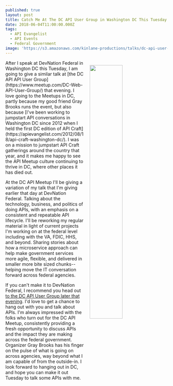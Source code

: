 ```yaml
---
published: true
layout: post
title: Catch Me At The DC API User Group in Washington DC This Tuesday Evening
date: 2018-06-04T11:00:00.000Z
tags:
  - API Evangelist
  - API Events
  - Federal Government
image: 'https://s3.amazonaws.com/kinlane-productions/talks/dc-api-user-group.png'
---
```

<p><img src="{{ page.image }}" width="45%" align="right" style="padding: 15px;" /></p>After I speak at DevNation Federal in Washington DC this Tuesday, I am going to give a similar talk at [the DC API API User Group](https://www.meetup.com/DC-Web-API-User-Group/) that evening. I love going to the Meetups in DC, partly because my good friend Gray Brooks runs the event, but also because [I've been working to jumpstart API conversations in Washington DC since 2012 when I held the first DC edition of API Craft](https://apievangelist.com/2012/08/18/api-craft-washington-dc/). I was on a mission to jumpstart API Craft gatherings around the country that year, and it makes me happy to see the API Meetup culture continuing to thrive in DC, where other places it has died out.

At the DC API Meetup I'll be giving a variation of my talk that I'm giving earlier that day at DevNation Federal. Talking about the technology, business, and politics of doing APIs, with an emphasis on a consistent and repeatable API lifecycle. I'll be reworking my regular material in light of current projects I'm working on at the federal level including with the VA, FDIC, HHS, and beyond. Sharing stories about how a microservice approach can help make government services more agile, flexible, and delivered in smaller more bite sized chunks--helping move the IT conversation forward across federal agencies.

If you can't make it to DevNation Federal, I recommend you head out [to the DC API User Group later that evening](https://www.meetup.com/DC-Web-API-User-Group/). I'd love to get a chance to hang out with you and talk about APIs. I'm always impressed with the folks who turn out for the DC API Meetup, consistently providing a fresh opportunity to discuss APIs and the impact they are making across the federal government. Organizer Gray Brooks has his finger on the pulse of what is going on across agencies, way beyond what I am capable of from the outside-in. I look forward to hanging out in DC, and hope you can make it out Tuesday to talk some APIs with me.
